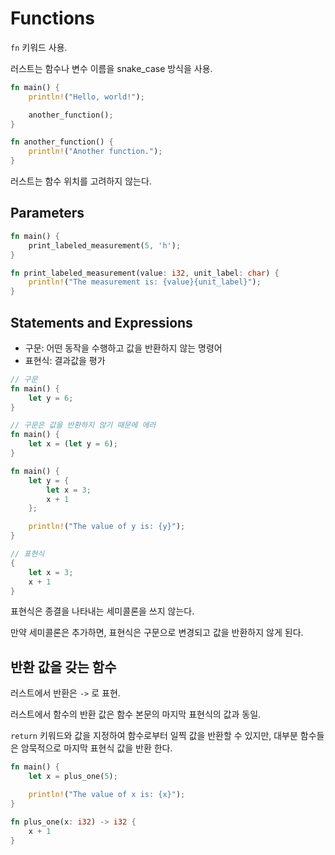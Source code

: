 # Functions

`fn` 키워드 사용.

러스트는 함수나 변수 이름을 snake_case 방식을 사용.

```rust
fn main() {
    println!("Hello, world!");

    another_function();
}

fn another_function() {
    println!("Another function.");
}
```

러스트는 함수 위치를 고려하지 않는다.

## Parameters

```rust
fn main() {
    print_labeled_measurement(5, 'h');
}

fn print_labeled_measurement(value: i32, unit_label: char) {
    println!("The measurement is: {value}{unit_label}");
}
```

## Statements and Expressions

- 구문: 어떤 동작을 수행하고 값을 반환하지 않는 명령어
- 표현식: 결과값을 평가

```rust
// 구문
fn main() {
    let y = 6;
}
```

```rust
// 구문은 값을 반환하지 않기 때문에 에러
fn main() {
    let x = (let y = 6);
}
```

```rust
fn main() {
    let y = {
        let x = 3;
        x + 1
    };

    println!("The value of y is: {y}");
}

// 표현식
{
    let x = 3;
    x + 1
}
```

표현식은 종결을 나타내는 세미콜론을 쓰지 않는다.

만약 세미콜론은 추가하면, 표현식은 구문으로 변경되고 값을 반환하지 않게 된다.

## 반환 값을 갖는 함수

러스트에서 반환은 `->` 로 표현.

러스트에서 함수의 반환 값은 함수 본문의 마지막 표현식의 값과 동일.

`return` 키워드와 값을 지정하여 함수로부터 일찍 값을 반환할 수 있지만, 대부분 함수들은 암묵적으로 마지막 표현식 값을 반환 한다.

```rust
fn main() {
    let x = plus_one(5);

    println!("The value of x is: {x}");
}

fn plus_one(x: i32) -> i32 {
    x + 1
}
```
